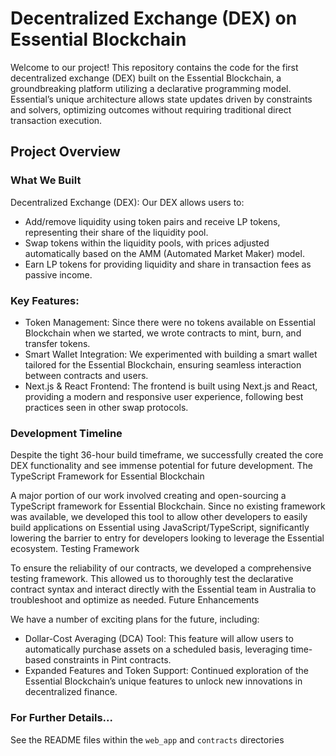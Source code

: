 # Decentralized Exchange (DEX) on Essential Blockchain

Welcome to our project! This repository contains the code for the first decentralized exchange (DEX) built on the Essential Blockchain, a groundbreaking platform utilizing a declarative programming model. Essential’s unique architecture allows state updates driven by constraints and solvers, optimizing outcomes without requiring traditional direct transaction execution.
## Project Overview
### What We Built

Decentralized Exchange (DEX): Our DEX allows users to:

- Add/remove liquidity using token pairs and receive LP tokens, representing their share of the liquidity pool.
- Swap tokens within the liquidity pools, with prices adjusted automatically based on the AMM (Automated Market Maker) model.
- Earn LP tokens for providing liquidity and share in transaction fees as passive income.

### Key Features:

- Token Management: Since there were no tokens available on Essential Blockchain when we started, we wrote contracts to mint, burn, and transfer tokens.
- Smart Wallet Integration: We experimented with building a smart wallet tailored for the Essential Blockchain, ensuring seamless interaction between contracts and users.
- Next.js & React Frontend: The frontend is built using Next.js and React, providing a modern and responsive user experience, following best practices seen in other swap protocols.

### Development Timeline

Despite the tight 36-hour build timeframe, we successfully created the core DEX functionality and see immense potential for future development.
The TypeScript Framework for Essential Blockchain

A major portion of our work involved creating and open-sourcing a TypeScript framework for Essential Blockchain. Since no existing framework was available, we developed this tool to allow other developers to easily build applications on Essential using JavaScript/TypeScript, significantly lowering the barrier to entry for developers looking to leverage the Essential ecosystem.
Testing Framework

To ensure the reliability of our contracts, we developed a comprehensive testing framework. This allowed us to thoroughly test the declarative contract syntax and interact directly with the Essential team in Australia to troubleshoot and optimize as needed.
Future Enhancements

We have a number of exciting plans for the future, including:

- Dollar-Cost Averaging (DCA) Tool: This feature will allow users to automatically purchase assets on a scheduled basis, leveraging time-based constraints in Pint contracts.
- Expanded Features and Token Support: Continued exploration of the Essential Blockchain’s unique features to unlock new innovations in decentralized finance.

### For Further Details...
See the README files within the ```web_app``` and ```contracts``` directories
